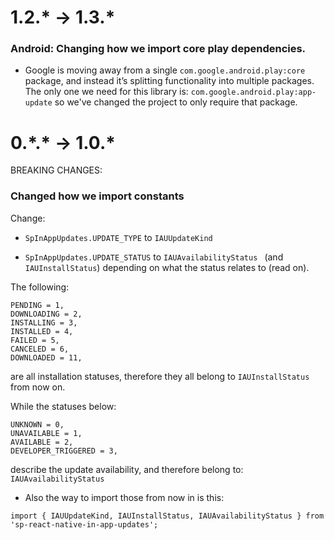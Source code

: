# 1.2.* -> 1.3.*

### Android: Changing how we import core play dependencies.

- Google is moving away from a single `com.google.android.play:core` package, and instead it’s splitting functionality into multiple packages.
The only one we need for this library is: `com.google.android.play:app-update` so we've changed the project to only require that package.




# 0.\*.\* -> 1.0.*

BREAKING CHANGES:

### Changed how we import constants

Change:

- `SpInAppUpdates.UPDATE_TYPE` to `IAUUpdateKind`

- `SpInAppUpdates.UPDATE_STATUS` to `IAUAvailabilityStatus ` (and `IAUInstallStatus`) depending on what the status relates to (read on).


The following:

```
PENDING = 1,
DOWNLOADING = 2,
INSTALLING = 3,
INSTALLED = 4,
FAILED = 5,
CANCELED = 6,
DOWNLOADED = 11,
```

are all installation statuses, therefore they all belong to `IAUInstallStatus` from now on.

While the statuses below:

```
UNKNOWN = 0,
UNAVAILABLE = 1,
AVAILABLE = 2,
DEVELOPER_TRIGGERED = 3,
```

describe the update availability, and therefore belong to: `IAUAvailabilityStatus`

- Also the way to import those from now in is this:

`import { IAUUpdateKind, IAUInstallStatus, IAUAvailabilityStatus } from 'sp-react-native-in-app-updates';`
